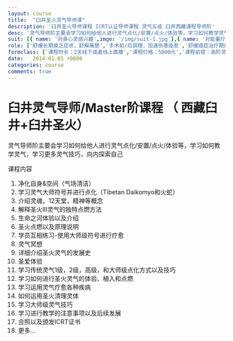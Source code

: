 ```yaml
---
layout: course
title:  "臼井圣火灵气导师课"
description: '臼井圣火导师课程 ICRT认证导师课程 灵气五戒 臼井西藏课程导师阶'
desc: '灵气导师阶主要会学习如何给他人进行灵气点化/安置/点火/体验等，学习如何教学灵气，学习更多灵气技巧，向内探索自己'
suit: [{ name: '对身心灵感兴趣',imge: '/img/suit-1.jpg'},{ name: '对能量疗愈感兴趣',imge: '/img/suit-2.jpg'},{name: '想成为职业灵气师或疗愈师',imge: '/img/suit-3.jpg'},{name: '灵气不受年龄，宗教限制，任何人都可学习，需完成灵气一阶/二阶/三阶课程',imge: '/img/suit-4.jpg'}]
role: ['舒缓长期疲乏症状，舒解痛楚','手术前/后调理，加速伤患痊愈','舒缓癌症治疗期间的身心不适','舒缓女性经前综合症状','改善皮肤素质，改善手脚冰冷','减轻积存身体的负面能量','改善睡眠质量、减轻神经紧张','减轻内心痛楚、烦躁不安、恐惧感','疗愈关节炎','缓解头痛、偏头痛','增强自觉、直觉与内在洞察力','促进个人成长、提升灵性修为','水晶阵成愿，包括感情/事业/学业/财富/灵性等主题']
formclass: ['课程时长：2天线下或者线上直播','课程价格：5800元','课程前提：高阶灵气执行师','报名请添加微信：tarot_hermit']
date:   2014-01-01 +0800
categories: course
comments: true
---
```


<h1>臼井灵气导师/Master阶课程 （ 西藏臼井+臼井圣火）</h1>
<p>
灵气导师阶主要会学习如何给他人进行灵气点化/安置/点火/体验等，学习如何教学灵气，学习更多灵气技巧，向内探索自己
</p>

课程内容

1. 净化自身&空间（气场清洁）
2. 学习灵气大师符号并进行点化（Tibetan Daikomyo和火蛇）
3. 介绍灵魂，12天堂，精神等概念
4. 解释圣火III灵气的独特点燃方法
5. 生命之河体验以及介绍
6. 圣火点燃以及原理说明
7. 学员互相练习-使用大师级符号进行疗愈
8. 灵气冥想
9. 详细介绍圣火灵气的发展史
10. 圣爱体验
11. 学习传统灵气1级，2级，高级，和大师级点化方式以及技巧
12. 学习如何进行圣火灵气的体验、植入和点燃
13. 学习运用灵气疗愈各种疾病
14. 如何运用圣火清理灵体
15. 学习大师级灵气技巧
16. 学习进行教学的注意事项以及后续发展
17. 合照以及颁发ICRT证书
18. 更多...